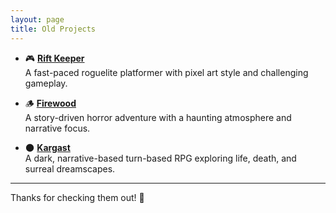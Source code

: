 ```yaml
---
layout: page
title: Old Projects
---
```


- 🎮 [**Rift Keeper**](https://store.steampowered.com/app/843360/Rift_Keeper/)  
A fast-paced roguelite platformer with pixel art style and challenging gameplay.

- 🪵 [**Firewood**](https://store.steampowered.com/app/615180/Firewood/)  
A story-driven horror adventure with a haunting atmosphere and narrative focus.

- 🌑 [**Kargast**](https://store.steampowered.com/app/1332730/Kargast/)  
A dark, narrative-based turn-based RPG exploring life, death, and surreal dreamscapes.

---

Thanks for checking them out! 🚀

